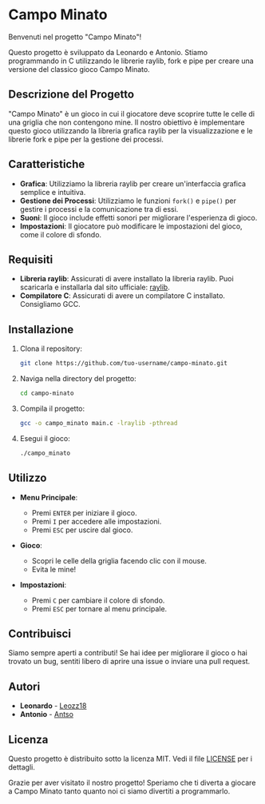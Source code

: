 # Campo Minato

Benvenuti nel progetto "Campo Minato"!

Questo progetto è sviluppato da Leonardo e Antonio. Stiamo programmando in C utilizzando le librerie raylib, fork e pipe per creare una versione del classico gioco Campo Minato.

## Descrizione del Progetto

"Campo Minato" è un gioco in cui il giocatore deve scoprire tutte le celle di una griglia che non contengono mine. Il nostro obiettivo è implementare questo gioco utilizzando la libreria grafica raylib per la visualizzazione e le librerie fork e pipe per la gestione dei processi.

## Caratteristiche

- **Grafica**: Utilizziamo la libreria raylib per creare un'interfaccia grafica semplice e intuitiva.
- **Gestione dei Processi**: Utilizziamo le funzioni `fork()` e `pipe()` per gestire i processi e la comunicazione tra di essi.
- **Suoni**: Il gioco include effetti sonori per migliorare l'esperienza di gioco.
- **Impostazioni**: Il giocatore può modificare le impostazioni del gioco, come il colore di sfondo.

## Requisiti

- **Libreria raylib**: Assicurati di avere installato la libreria raylib. Puoi scaricarla e installarla dal sito ufficiale: [raylib](https://www.raylib.com/).
- **Compilatore C**: Assicurati di avere un compilatore C installato. Consigliamo GCC.

## Installazione

1. Clona il repository:
   ```bash
   git clone https://github.com/tuo-username/campo-minato.git
   ```

2. Naviga nella directory del progetto:
   ```bash
   cd campo-minato
   ```

3. Compila il progetto:
   ```bash
   gcc -o campo_minato main.c -lraylib -pthread
   ```

4. Esegui il gioco:
   ```bash
   ./campo_minato
   ```

## Utilizzo

- **Menu Principale**:
  - Premi `ENTER` per iniziare il gioco.
  - Premi `I` per accedere alle impostazioni.
  - Premi `ESC` per uscire dal gioco.

- **Gioco**:
  - Scopri le celle della griglia facendo clic con il mouse.
  - Evita le mine!

- **Impostazioni**:
  - Premi `C` per cambiare il colore di sfondo.
  - Premi `ESC` per tornare al menu principale.

## Contribuisci

Siamo sempre aperti a contributi! Se hai idee per migliorare il gioco o hai trovato un bug, sentiti libero di aprire una issue o inviare una pull request.

## Autori

- **Leonardo** - [Leozz18](https://github.com/Leozz18)
- **Antonio** - [Antso](https://github.com/Antonio3732)

## Licenza

Questo progetto è distribuito sotto la licenza MIT. Vedi il file [LICENSE](LICENSE) per i dettagli.

Grazie per aver visitato il nostro progetto! Speriamo che ti diverta a giocare a Campo Minato tanto quanto noi ci siamo divertiti a programmarlo.
